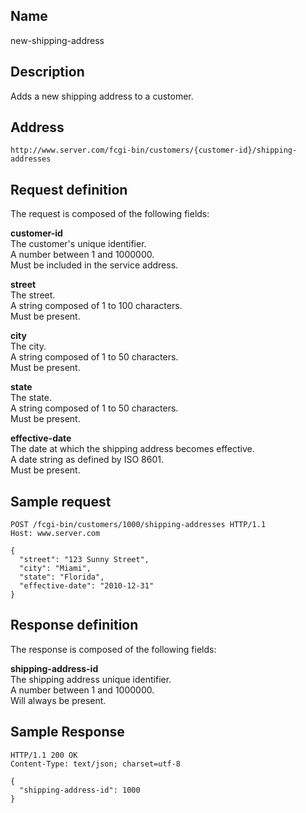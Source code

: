 
Name
----

new-shipping-address

Description
-----------

Adds a new shipping address to a customer.

Address
-------

    http://www.server.com/fcgi-bin/customers/{customer-id}/shipping-addresses

Request definition
------------------

The request is composed of the following fields:

__customer-id__  
The customer's unique identifier.  
A number between 1 and 1000000.  
Must be included in the service address.

__street__  
The street.  
A string composed of 1 to 100 characters.  
Must be present.

__city__  
The city.  
A string composed of 1 to 50 characters.  
Must be present.

__state__  
The state.  
A string composed of 1 to 50 characters.  
Must be present.

__effective-date__  
The date at which the shipping address becomes effective.  
A date string as defined by ISO 8601.  
Must be present.

Sample request
--------------

    POST /fcgi-bin/customers/1000/shipping-addresses HTTP/1.1
    Host: www.server.com

    {
      "street": "123 Sunny Street",
      "city": "Miami",
      "state": "Florida",
      "effective-date": "2010-12-31"
    }

Response definition
-------------------

The response is composed of the following fields:

__shipping-address-id__  
The shipping address unique identifier.  
A number between 1 and 1000000.  
Will always be present.

Sample Response
---------------

    HTTP/1.1 200 OK
    Content-Type: text/json; charset=utf-8
    
    {
      "shipping-address-id": 1000
    }
